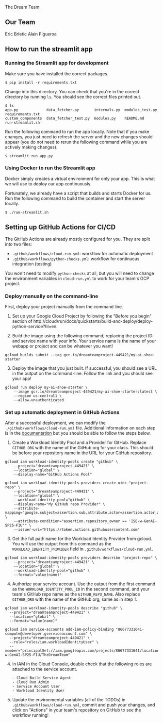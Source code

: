 The Dream Team

## Our Team

Eric Brletic
Alain Figueroa

## How to run the streamlit app

### Running the Streamlit app for development

Make sure you have installed the correct packages.

```shell
$ pip install -r requirements.txt
```

Change into this directory. You can check that you're in the correct directory by running `ls`.
You should see the correct files printed out.

```shell
$ ls
app.py             data_fetcher.py       internals.py  modules_test.py  requirements.txt
custom_components  data_fetcher_test.py  modules.py    README.md        run-streamlit.sh
```

Run the following command to run the app locally. Note that if you make changes, you just
need to refresh the server and the new changes should appear (you do not need to rerun
the following command while you are actively making changes).

```shell
$ streamlit run app.py
```

### Using Docker to run the Streamlit app

Docker simply creates a virtual environment for only your app. This is what we will use to
deploy our app continuously.

Fortunately, we already have a script that builds and starts Docker for us. Run the
following command to build the container and start the server locally.

```shell
$ ./run-streamlit.sh
```

## Setting up GitHub Actions for CI/CD

The GitHub Actions are already mostly configured for you. They are split
into two files:

- `.github/workflows/cloud-run.yml`: workflow for automatic deployment
- `.github/workflows/python-checks.yml`: workflow for continuous integration (testing)

You won't need to modify `python-checks` at all, but you will need to change
the environment variables in `cloud-run.yml` to work for your team's GCP project.

### Deploy manually on the command-line

First, deploy your project manually from the command line.

1. Set up your Google Cloud Project by following the "Before you begin" section of
   http://cloud/run/docs/quickstarts/build-and-deploy/deploy-python-service?hl=en.

2. Build the image using the following command, replacing the project ID and service
   name with your info. Your service name is the name of your webapp or project and can
   be whatever you want!

```shell
gcloud builds submit --tag gcr.io/dreamteamproject-449421/my-ai-shoe-starter
```

3. Deploy the image that you just built. If successful, you should see a URL in the
   output on the command-line. Follow the link and you should see your app!

```shell
gcloud run deploy my-ai-shoe-starter \
    --image gcr.io/dreamteamproject-449421/my-ai-shoe-starter:latest \
    --region us-central1 \
    --allow-unauthenticated
```

### Set up automatic deployment in GitHub Actions

After a successful deployment, we can modify the `./github/workflows/cloud-run.yml`
file. Additional information on each step is in the [documentation](https://github.com/google-github-actions/auth?tab=readme-ov-file#workload-identity-federation-through-a-service-account)
but you should be able to follow the steps below.

1. Create a Workload Identity Pool and a Provider for GitHub. Replace `GITHUB_ORG` with the name of the GitHub org for your class. This should be before your repository name in the URL for your GitHub repository.

```shell
gcloud iam workload-identity-pools create "github" \
    --project="dreamteamproject-449421" \
    --location="global" \
    --display-name="GitHub Actions Pool"

gcloud iam workload-identity-pools providers create-oidc "project-repo" \
    --project="dreamteamproject-449421" \
    --location="global" \
    --workload-identity-pool="github" \
    --display-name="My GitHub repo Provider" \
    --attribute-mapping="google.subject=assertion.sub,attribute.actor=assertion.actor,attribute.repository=assertion.repository,attribute.repository_owner=assertion.repository_owner" \
    --attribute-condition="assertion.repository_owner == 'ISE-w-GenAI-SP25-FIU'" \
    --issuer-uri="https://token.actions.githubusercontent.com"
```

3. Get the full path name for the Workload Identity Provider from gcloud.
   You will use the output from this command as the `WORKLOAD_IDENTITY_PROVIDER`
   field in `.github/workflows/cloud-run.yml`.

```shell
gcloud iam workload-identity-pools providers describe "project-repo" \
    --project="dreamteamproject-449421" \
    --location="global" \
    --workload-identity-pool="github" \
    --format="value(name)"
```

4. Authorize your service account. Use the output from the first command as the
   `WORKLOAD_IDENTITY_POOL_ID` in the second command, and your team's GitHub repo
   name as the `GITHUB_REPO_NAME`. Also replace `GITHUB_ORG` with the name of the GitHub org, same as in step 1.

```shell
gcloud iam workload-identity-pools describe "github" \
  --project="dreamteamproject-449421" \
  --location="global" \
  --format="value(name)"
```

```shell
gcloud iam service-accounts add-iam-policy-binding "86677331641-compute@developer.gserviceaccount.com" \
  --project="dreamteamproject-449421" \
  --role="roles/iam.workloadIdentityUser" \
  --member="principalSet://iam.googleapis.com/projects/86677331641/locations/global/workloadIdentityPools/github/attribute.repository/ISE-w-GenAI-SP25-FIU/TheDreamTeam"
```

4.  In IAM in the Cloud Console, double check that the following roles are attached
    to the service account.

        - Cloud Build Service Agent
        - Cloud Run Admin
        - Service Account User
        - Workload Identity User

5.  Update the environmental variables (all of the TODOs) in
    `.github/workflows/cloud-run.yml`, commit and push your changes,
    and click on "Actions" in your team's repository on GitHub to see
    the workflow running!

